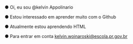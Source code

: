● Oi, eu sou @kelvin Appolinario

● Estou interessado em aprender muito com o Github

● Atualmente estou aprendendo HTML 

● Para entrar em conta kelvin.woinaroski@escola.pr.gov.br
